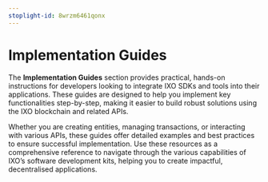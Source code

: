 ```yaml
---
stoplight-id: 8wrzm6461qonx
---
```


# Implementation Guides

The **Implementation Guides** section provides practical, hands-on instructions for developers looking to integrate IXO SDKs and tools into their applications. These guides are designed to help you implement key functionalities step-by-step, making it easier to build robust solutions using the IXO blockchain and related APIs.

Whether you are creating entities, managing transactions, or interacting with various APIs, these guides offer detailed examples and best practices to ensure successful implementation. Use these resources as a comprehensive reference to navigate through the various capabilities of IXO’s software development kits, helping you to create impactful, decentralised applications.
